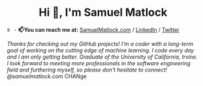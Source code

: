 <h1 align="center">Hi 👋, I'm Samuel Matlock  </h1>

<img height=15px src="https://komarev.com/ghpvc/?username=samuelmatlock&label=Profile%20views&color=0e75b6&style=flat" alt="samuelmatlock" /> - **📫You can reach me at:** [SamuelMatlock.com](https://samuelmatlock.com) / [LinkedIn](https://linkedin.com/in/samuelmatlock/) / [Twitter](https://twitter.com/samuelmatlock)

*Thanks for checking out my GitHub projects! I'm a coder with a long-term goal of working on the cutting edge of machine learning. I code every day and I am only getting better. Graduate of the University of California, Irvine. I look forward to meeting more professionals in the software engineering field and furthering myself, so please don't hesitate to connect! @samuelmatlock.com* CHANge

